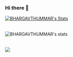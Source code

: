  ### Hi there 👋
<!-- 
- 👋 Hi, I’m @BHARGAVTHUMMAR
- 👀 I’m interested in ...
- 🌱 I’m currently learning Flutter
- 💞️ I’m looking to collaborate on ...
- 📫 How to reach me ...
 -->
<!---
KhilanVithani/KhilanVithani is a ✨ special ✨ repository because its `README.md` (this file) appears on your GitHub profile.
You can click the Preview link to take a look at your changes.
--->
[![BHARGAVTHUMMAR's Stats](https://awesome-github-stats.azurewebsites.net/user-stats/BHARGAVTHUMMAR?cardType=level&theme=github-dark)](https://git.io/awesome-stats-card)
</br></br></br>
![BHARGAVTHUMMAR's stats](https://github-readme-stats.vercel.app/api/top-langs?username=BHARGAVTHUMMAR&show_icons=true&theme=github-dark&layout=compact)
</br></br></br>
<img src="https://github-readme-streak-stats.herokuapp.com/?user=BHARGAVTHUMMAR&theme=github-dark"/>
